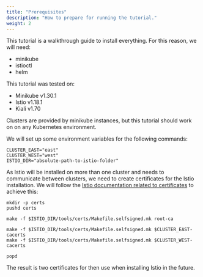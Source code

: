 ```yaml
---
title: "Prerequisites"
description: "How to prepare for running the tutorial."
weight: 2
---
```


This tutorial is a walkthrough guide to install everything. For this reason, we will need:

- minikube
- istioctl
- helm

This tutorial was tested on:

- Minikube v1.30.1
- Istio v1.18.1
- Kiali v1.70

Clusters are provided by minikube instances, but this tutorial should work on on any Kubernetes environment.

We will set up some environment variables for the following commands:

```
CLUSTER_EAST="east"
CLUSTER_WEST="west"
ISTIO_DIR="absolute-path-to-istio-folder"
```

As Istio will be installed on more than one cluster and needs to communicate between clusters, we need to create certificates for the Istio installation. We will follow the [Istio documentation related to certificates](https://istio.io/latest/docs/tasks/security/cert-management/plugin-ca-cert/) to achieve this:

```
mkdir -p certs
pushd certs

make -f $ISTIO_DIR/tools/certs/Makefile.selfsigned.mk root-ca

make -f $ISTIO_DIR/tools/certs/Makefile.selfsigned.mk $CLUSTER_EAST-cacerts
make -f $ISTIO_DIR/tools/certs/Makefile.selfsigned.mk $CLUSTER_WEST-cacerts

popd
```

The result is two certificates for then use when installing Istio in the future.
